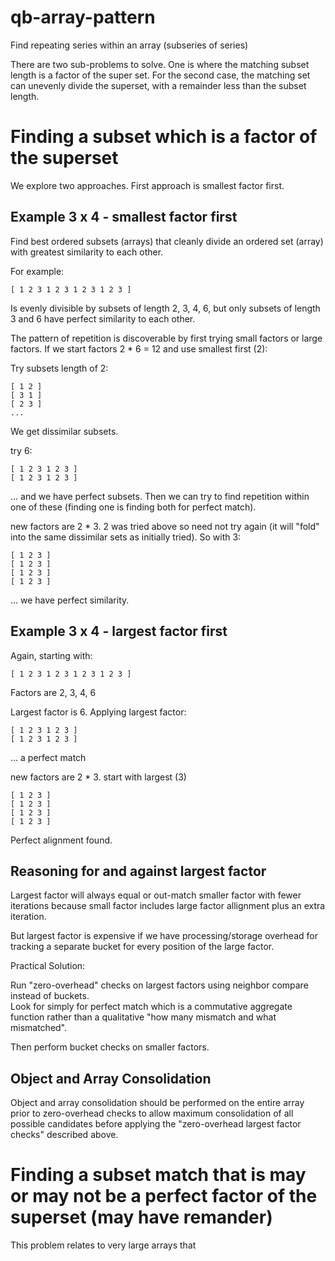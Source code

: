 # qb-array-pattern

Find repeating series within an array (subseries of series)

There are two sub-problems to solve.  One is where the matching subset length is a factor
of the super set.
For the second case, the matching set can unevenly divide the superset, with a remainder less
than the subset length.

# Finding a subset which is a factor of the superset

We explore two approaches.  First approach is smallest factor first.

## Example 3 x 4 - smallest factor first

Find best ordered subsets (arrays) that cleanly divide an ordered set (array) with greatest
similarity to each other.

For example:

    [ 1 2 3 1 2 3 1 2 3 1 2 3 ]
    
Is evenly divisible by subsets of length 2, 3, 4, 6, but only subsets of length 3 and 6
have perfect similarity to each other.

The pattern of repetition is discoverable by first trying small factors or large factors.  If
we start factors 2 * 6 = 12 and use smallest first (2):

Try subsets length of 2:
    
    [ 1 2 ]
    [ 3 1 ]
    [ 2 3 ]
    ...         
    
We get dissimilar subsets.
    
try 6:
    
    [ 1 2 3 1 2 3 ]
    [ 1 2 3 1 2 3 ]   

... and we have perfect subsets.  Then we can try to find repetition within one of these
(finding one is finding both for perfect match).
    
new factors are 2 * 3.  2 was tried above so need not try again (it will "fold" into
the same dissimilar sets as initially tried).  So with 3:
    
    [ 1 2 3 ]
    [ 1 2 3 ]
    [ 1 2 3 ]
    [ 1 2 3 ]       
    
... we have perfect similarity.
    
   
## Example 3 x 4 - largest factor first

Again, starting with:

    [ 1 2 3 1 2 3 1 2 3 1 2 3 ]
    
Factors are 2, 3, 4, 6

Largest factor is 6.  Applying largest factor:
    
    [ 1 2 3 1 2 3 ]
    [ 1 2 3 1 2 3 ]
    
... a perfect match
    
new factors are 2 * 3.  start with largest (3)
    
    [ 1 2 3 ]
    [ 1 2 3 ]
    [ 1 2 3 ]
    [ 1 2 3 ]       
    
Perfect alignment found.
    
    
## Reasoning for and against largest factor

Largest factor will always equal or out-match smaller factor with fewer iterations
because small factor includes large factor allignment plus an extra iteration.

But largest factor is expensive if we have processing/storage overhead for tracking
a separate bucket for every position of the large factor.

Practical Solution:

Run "zero-overhead" checks on largest factors using neighbor compare instead of buckets.  
Look for simply for perfect match which is a commutative aggregate function rather than
a qualitative "how many mismatch and what mismatched". 
 
Then perform bucket checks on smaller factors.

## Object and Array Consolidation

Object and array consolidation should be performed on the entire array 
prior to zero-overhead checks to allow maximum consolidation of all possible candidates 
before applying the "zero-overhead largest factor checks" described above.



    
# Finding a subset match that is may or may not be a perfect factor of the superset (may have remander)

This problem relates to very large arrays that 
